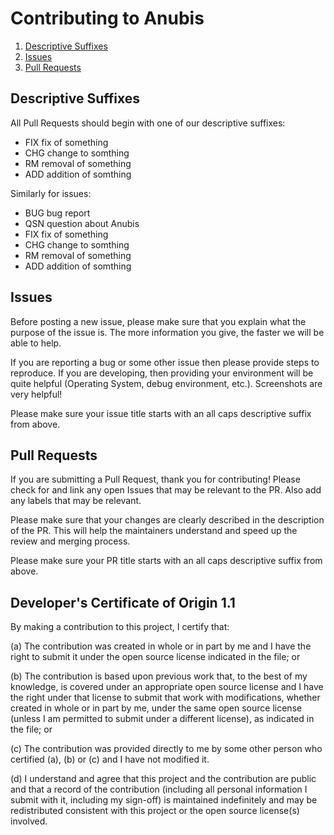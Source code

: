 # Contributing to Anubis

1. [Descriptive Suffixes](#descriptive-suffixes)
2. [Issues](#issues)
3. [Pull Requests](#pull-requests)

## Descriptive Suffixes

All Pull Requests should begin with one of our descriptive suffixes:
- FIX fix of something
- CHG change to somthing
- RM removal of something
- ADD addition of somthing

Similarly for issues:
- BUG bug report
- QSN question about Anubis
- FIX fix of something
- CHG change to somthing
- RM removal of something
- ADD addition of somthing

## Issues

Before posting a new issue, please make sure that you explain what the purpose of the issue is. The more information you give, the faster we will be able to help.

If you are reporting a bug or some other issue then please provide steps to reproduce. If you are developing, then providing your environment will be quite helpful (Operating System, debug environment, etc.). Screenshots are very helpful!

Please make sure your issue title starts with an all caps descriptive suffix from above.

## Pull Requests

If you are submitting a Pull Request, thank you for contributing! Please check for and link any open Issues that may be relevant to the PR. Also add any labels that may be relevant. 

Please make sure that your changes are clearly described in the description of the PR. This will help the maintainers understand and speed up the review and merging process.

Please make sure your PR title starts with an all caps descriptive suffix from above.


## Developer's Certificate of Origin 1.1

By making a contribution to this project, I certify that:

 (a) The contribution was created in whole or in part by me and I
     have the right to submit it under the open source license
     indicated in the file; or

 (b) The contribution is based upon previous work that, to the best
     of my knowledge, is covered under an appropriate open source
     license and I have the right under that license to submit that
     work with modifications, whether created in whole or in part
     by me, under the same open source license (unless I am
     permitted to submit under a different license), as indicated
     in the file; or

 (c) The contribution was provided directly to me by some other
     person who certified (a), (b) or (c) and I have not modified
     it.

 (d) I understand and agree that this project and the contribution
     are public and that a record of the contribution (including all
     personal information I submit with it, including my sign-off) is
     maintained indefinitely and may be redistributed consistent with
     this project or the open source license(s) involved.
